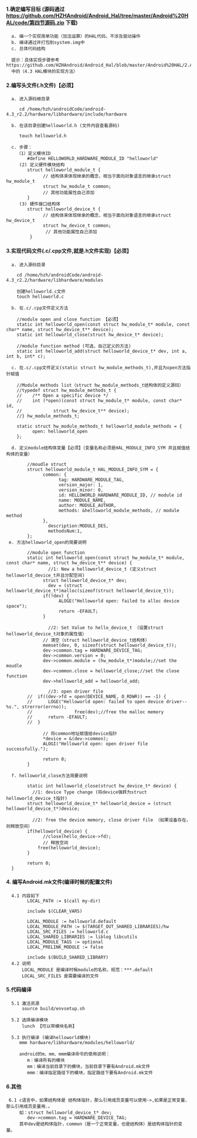 
#### 1.确定编写目标 (源码通过 https://github.com/HZHAndroid/Android_Hal/tree/master/Android%20HAL/code/第四节源码.zip 下载)
      a. 编一个实现简单功能（加法运算）的HAL代码，不涉及驱动操作 
      b. 编译通过并打包到system.img中 
      c. 总体代码结构 
      
      提示：具体实现步骤参考 https://github.com/HZHAndroid/Android_Hal/blob/master/Android%20HAL/2.Android%20Hal%E4%BD%93%E7%B3%BB%E7%BB%93%E6%9E%84%E4%B8%8E%E8%AE%BE%E8%AE%A1%E6%80%9D%E6%83%B3.md
      中的（4.3 HAL模块的实现方法）

#### 2.编写头文件(.h文件)【必须】
      a. 进入源码根目录
      
         cd /home/hzh/androidCode/android-4.3_r2.2/hardware/libhardware/include/hardware
         
      b. 在该目录创建helloworld.h (文件内容查看源码)
      
         touch helloworld.h
         
      c. 步骤：
        （1）定义模块ID
            #define HELLOWORLD_HARDWARE_MODULE_ID "helloworld"
         (2) 定义硬件模块结构
            struct helloworld_module_t {  
                  // 结构体来体现继承的概念，相当于面向对象语言的继承struct hw_module_t
                  struct hw_module_t common;
                  // 其他功能属性自己添加
            }
         (3) 硬件接口结构体
            struct helloworld_device_t {  
                  // 结构体来体现继承的概念，相当于面向对象语言的继承struct hw_device_t
                  struct hw_device_t common;
                   // 其他功能属性自己添加
             }
        
#### 3.实现代码文件(.c/.cpp文件,就是.h文件实现)【必须】
      a. 进入源码目录
      
        cd /home/hzh/androidCode/android-4.3_r2.2/hardware/libhardware/modules
        
        创建helloworld.c文件
        touch helloworld.c
        
      b. 在.c/.cpp文件定义方法
      
        //module open and close function 【必须】
        static int helloworld_open(const struct hw_module_t* module, const char* name, struct hw_device_t** device);
        static int helloworld_close(struct hw_device_t* device);
        
        //module function method (可选，自己定义的方法)
        static int helloworld_add(struct helloworld_device_t* dev, int a, int b, int* c);
        
      c. 在.c/.cpp文件定义(static struct hw_module_methods_t),并且为open方法指针赋值
      
        //Module methods list（struct hw_module_methods_t结构体的定义源码）
        //typedef struct hw_module_methods_t {
        //    /** Open a specific device */
        //    int (*open)(const struct hw_module_t* module, const char* id,
        //            struct hw_device_t** device);
        //} hw_module_methods_t;

        static struct hw_module_methods_t helloworld_module_methods = {
              open: helloworld_open
        };
        
      d. 定义module结构体变量【必须】（变量名称必须是HAL_MODULE_INFO_SYM 并且赋值结构体的变量）
      
            //moudle struct
            struct helloworld_module_t HAL_MODULE_INFO_SYM = {
                  common: {
                        tag: HARDWARE_MODULE_TAG,
                        version_major: 1,
                        version_minor: 0,
                        id: HELLOWORLD_HARDWARE_MODULE_ID, // module id
                        name: MODULE_NAME,
                        author: MODULE_AUTHOR,
                        methods: &helloworld_module_methods, // module method
                  },
                    description:MODULE_DES,
                    methodsNum:1,
            };
     e. 方法helloworld_open的简要说明
     
            //module open function
            static int helloworld_open(const struct hw_module_t* module, const char* name, struct hw_device_t** device) {
                    //1: New a helloworld_device_t (定义struct helloworld_device_t并且分配空间)
                  struct helloworld_device_t* dev;
                    dev = (struct helloworld_device_t*)malloc(sizeof(struct helloworld_device_t));
                  if(!dev) {
                        ALOGE("Helloworld open: failed to alloc device space");
                        return -EFAULT;
                  }

                    //2: Set Value to hello_device_t （设置struct helloworld_device_t对象的属性值）
                  // 清空（struct helloworld_device_t结构体）
                  memset(dev, 0, sizeof(struct helloworld_device_t));
                  dev->common.tag = HARDWARE_DEVICE_TAG;
                  dev->common.version = 0;
                  dev->common.module = (hw_module_t*)module;//set the moudle
                  dev->common.close = helloworld_close;//set the close function
                  dev->helloworld_add = helloworld_add;

                    //3: open driver file
            //	if((dev->fd = open(DEVICE_NAME, O_RDWR)) == -1) {
            //		LOGE("Helloworld open: failed to open device driver-- %s.", strerror(errno));
            //                free(dev);//free the malloc memory
            //		return -EFAULT;
            //	}

                  // 将common地址赋值给device指针
                  *device = &(dev->common);
                  ALOGI("Helloworld open: open driver file successfully.");

                  return 0;
            }
            
      f. helloworld_close方法简要说明
            
            static int helloworld_close(struct hw_device_t* device) {
              //1: device Type change (将device强转为struct helloworld_device_t指针)
            struct helloworld_device_t* helloworld_device = (struct helloworld_device_t*)device;

              //2: free the device memory, close driver file （如果设备存在，则释放空间）
            if(helloworld_device) {
                  //close(hello_device->fd);
                  // 释放空间
                free(helloworld_device);
            }

            return 0;
      }
      
#### 4. 编写Android.mk文件(编译时候的配置文件)
      4.1 内容如下
            LOCAL_PATH := $(call my-dir)

            include $(CLEAR_VARS)

            LOCAL_MODULE := helloworld.default
            LOCAL_MODULE_PATH := $(TARGET_OUT_SHARED_LIBRARIES)/hw
            LOCAL_SRC_FILES := helloworld.c
            LOCAL_SHARED_LIBRARIES := liblog libcutils
            LOCAL_MODULE_TAGS := optional
            LOCAL_PRELINK_MODULE := false

            include $(BUILD_SHARED_LIBRARY)
      4.2 说明
          LOCAL_MODULE 是编译时候module的名称，规范：***.default
          LOCAL_SRC_FILES 是需要编译的文件
#### 5.代码编译
      5.1 激活资源
          source build/envsetup.sh 
     
      5.2 选择编译模块
          lunch 【可以带模块名称】
     
      5.3 执行编译 (编译helloworld模块)
         mmm hardware/libhardware/modules/helloworld/
         
         android的m、mm、mmm编译命令的使用说明：
            m：编译所有的模块 
            mm：编译当前目录下的模块，当前目录下要有Android.mk文件 
            mmm：编译指定路径下的模块，指定路径下要有Android.mk文件 
#### 6.其他
     6.1 c语言中，如果结构体是 结构体指针，那么引用成员变量可以使用->,如果是正常变量，那么引用成员变量用.。
         如：struct helloworld_device_t* dev;
            dev->common.tag = HARDWARE_DEVICE_TAG;
         其中dev是结构体指针，common（是一个正常变量，也是结构体）是结构体指针的变量。
         
